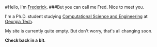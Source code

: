 #Hello, I'm [Frederick][fh].
###But you can call me Fred. Nice to meet you.

I'm a Ph.D. student studying [Computational Science and Engineering][cse] at [Georgia Tech][gt].

My site is currently quite empty. But don't worry, that's all changing soon.

**Check back in a bit.**

[cse]: http://www.cse.gatech.edu
[gt]: http://www.gatech.edu
[fh]: http://www.fredhohman.com